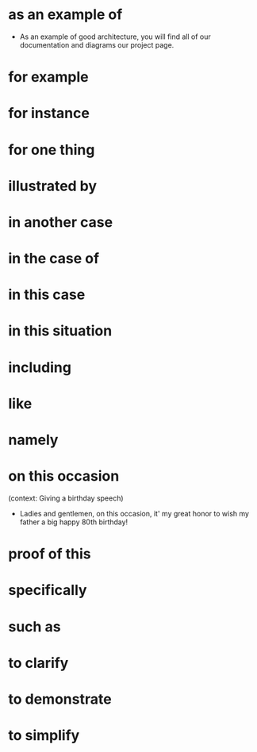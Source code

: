 # as an example of
- As an example of good architecture, you will find all of our documentation and diagrams our project page.
  
# for example
# for instance
# for one thing
# illustrated by
# in another case
# in the case of
# in this case
# in this situation
# including
# like
# namely

# on this occasion
(context: Giving a birthday speech)
- Ladies and gentlemen, on this occasion, it' my great honor to wish my father a big happy 80th birthday!
  
# proof of this
# specifically
# such as
# to clarify
# to demonstrate
# to simplify